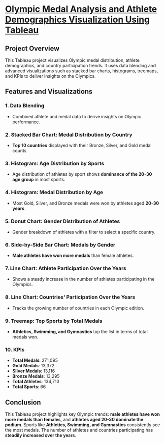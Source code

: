 # [Olympic Medal Analysis and Athlete Demographics Visualization Using Tableau](https://public.tableau.com/views/PodiumProject/OLYMPICPERFORMANCEANALYSISATHLETESMEDALSANDCOUNTRIES?:language=en-US&:sid=&:redirect=auth&:display_count=n&:origin=viz_share_link)

## Project Overview
This Tableau project visualizes Olympic medal distribution, athlete demographics, and country participation trends. It uses data blending and advanced visualizations such as stacked bar charts, histograms, treemaps, and KPIs to deliver insights on the Olympics. 

## Features and Visualizations
### 1. Data Blending
- Combined athlete and medal data to derive insights on Olympic performance.

### 2. Stacked Bar Chart: Medal Distribution by Country
- **Top 10 countries** displayed with their Bronze, Silver, and Gold medal counts.

### 3. Histogram: Age Distribution by Sports
- Age distribution of athletes by sport shows **dominance of the 20-30 age group** in most sports.

### 4. Histogram: Medal Distribution by Age
- Most Gold, Silver, and Bronze medals were won by athletes aged **20-30 years**.

### 5. Donut Chart: Gender Distribution of Athletes
- Gender breakdown of athletes with a filter to select a specific country.

### 6. Side-by-Side Bar Chart: Medals by Gender
- **Male athletes have won more medals** than female athletes.

### 7. Line Chart: Athlete Participation Over the Years
- Shows a steady increase in the number of athletes participating in the Olympics.

### 8. Line Chart: Countries' Participation Over the Years
- Tracks the growing number of countries in each Olympic edition.

### 9. Treemap: Top Sports by Total Medals
- **Athletics, Swimming, and Gymnastics** top the list in terms of total medals won.

### 10. KPIs
- **Total Medals**: 271,095
- **Gold Medals**: 13,372
- **Silver Medals**: 13,116
- **Bronze Medals**: 13,295
- **Total Athletes**: 134,713
- **Total Sports**: 66

## Conclusion
This Tableau project highlights key Olympic trends: **male athletes have won more medals than females**, and **athletes aged 20-30 dominate the podium**. Sports like **Athletics, Swimming, and Gymnastics** consistently see the most medals. The number of athletes and countries participating has **steadily increased over the years**.

